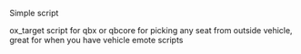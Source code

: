 Simple script

ox_target script for qbx or qbcore for picking any seat from outside vehicle, great for when you have vehicle emote scripts
